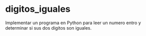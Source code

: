 # digitos_iguales
Implementar un programa en Python para leer un  numero entro y determinar si sus dos digitos son iguales.
